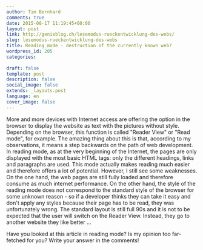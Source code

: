 ```yaml
---
author: Tim Bernhard
comments: true
date: 2015-08-17 11:19:45+00:00
layout: post
link: http://genieblog.ch/lesemodus-rueckentwicklung-des-webs/
slug: lesemodus-rueckentwicklung-des-webs
title: Reading mode - destruction of the currently known web?
wordpress_id: 205
categories:
  
draft: false
template: post
description: false
social_image: false
extends: _layouts.post
language: en
cover_image: false
---
```


More and more devices with Internet access are offering the option in the browser to display the website as text with the pictures without style.
Depending on the browser, this function is called "Reader View" or "Read mode", for example.
The amazing thing about this is that, according to my observations, it means a step backwards on the path of web development.
In reading mode, as at the very beginning of the Internet, the pages are only displayed with the most basic HTML tags: only the different headings, links and paragraphs are used.
This mode actually makes reading much easier and therefore offers a lot of potential.
However, I still see some weaknesses.
On the one hand, the web pages are still fully loaded and therefore consume as much internet performance.
On the other hand, the style of the reading mode does not correspond to the standard style of the browser for some unknown reason - so if a developer thinks they can take it easy and don't apply any styles because their page has to be read, they was unfortunately wrong.
The standard layout is still full 90s and it is not to be expected that the user will switch on the Reader View.
Instead, they go to another website they like better ...

Have you looked at this article in reading mode? Is my opinion too far-fetched for you? Write your answer in the comments!
